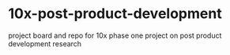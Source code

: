 # 10x-post-product-development
project board and repo for 10x phase one project on post product development research
